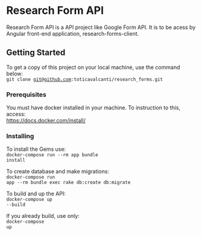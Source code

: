# Research Form API

Research Form API is a API project like Google Form API.
It is to be acess by Angular front-end application, research-forms-client.

## Getting Started

To get a copy of this project on your local machine, use the command below:<br>
<code>git clone git@github.com:toticavalcanti/research_forms.git</code>

### Prerequisites

You must have docker installed in your machine. 
To instruction to this, access:<br>
	https://docs.docker.com/install/

### Installing
To install the Gems use:<br>
	<code>docker-compose run --rm app bundle install</code>

To create database and make migrations:<br>
	<code>docker-compose run app --rm bundle exec rake db:create db:migrate</code>

To build and up the API:<br>
	<code>docker-compose up --build</code>

If you already build, use only:<br>
	<code>docker-compose up</code>


